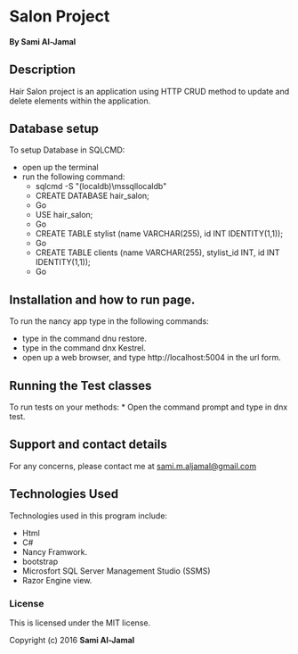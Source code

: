 # Salon Project

#### By Sami Al-Jamal

## Description

Hair Salon project is an application using HTTP CRUD method to update and delete elements within the application.

## Database setup
To setup Database in SQLCMD:
  * open up the terminal
  * run the following command:
    * sqlcmd -S "(localdb)\mssqllocaldb"
    * CREATE DATABASE hair_salon;
    * Go
    * USE hair_salon;
    * Go
    * CREATE TABLE stylist (name VARCHAR(255), id INT IDENTITY(1,1));
    * Go
    * CREATE TABLE clients (name VARCHAR(255), stylist_id INT,  id INT IDENTITY(1,1));
    * Go

## Installation and how to run page.
 To run the nancy app type in the following commands:
  * type in the command dnu restore.
  * type in the command dnx Kestrel.
  * open up a web browser, and type  http://localhost:5004 in the url form.

## Running the Test classes
  To run tests on your methods:
    * Open the command prompt and type in dnx test.


## Support and contact details
For any concerns, please contact me at sami.m.aljamal@gmail.com
## Technologies Used
Technologies used in this program include:
  * Html
  * C#
  * Nancy Framwork.
  * bootstrap
  * Microsfort SQL Server Management Studio (SSMS)
  * Razor Engine view.

### License
This is licensed under the MIT license.

Copyright (c) 2016 **Sami Al-Jamal**
